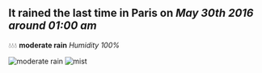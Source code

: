 ## It rained the last time in Paris on *May 30th 2016 around 01:00 am*
💧💧💧  **moderate rain** *Humidity 100%*

![moderate rain](http://openweathermap.org/img/w/10n.png) ![mist](http://openweathermap.org/img/w/50n.png)

